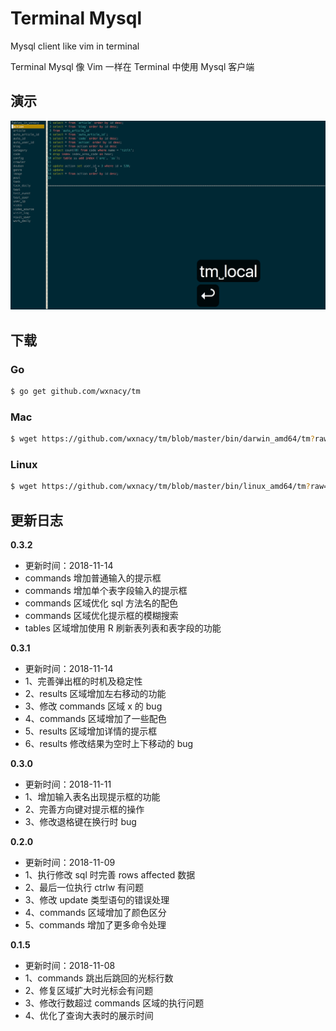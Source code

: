 # Terminal Mysql
Mysql client like vim in terminal

Terminal Mysql 像 Vim 一样在 Terminal 中使用 Mysql 客户端

## 演示

![tm](tm.gif)


## 下载

### Go

```bash
$ go get github.com/wxnacy/tm
```

### Mac

```bash
$ wget https://github.com/wxnacy/tm/blob/master/bin/darwin_amd64/tm?raw=true -O tm && chmod +x tm && mv tm /usr/local/bin
```

### Linux

```bash
$ wget https://github.com/wxnacy/tm/blob/master/bin/linux_amd64/tm?raw=true -O tm && chmod +x tm && mv tm /usr/local/bin
```


## 更新日志

**0.3.2**
- 更新时间：2018-11-14
- commands 增加普通输入的提示框
- commands 增加单个表字段输入的提示框
- commands 区域优化 sql 方法名的配色
- commands 区域优化提示框的模糊搜索
- tables 区域增加使用 R 刷新表列表和表字段的功能

**0.3.1**
- 更新时间：2018-11-14
- 1、完善弹出框的时机及稳定性
- 2、results 区域增加左右移动的功能
- 3、修改 commands 区域 x 的 bug
- 4、commands 区域增加了一些配色
- 5、results 区域增加详情的提示框
- 6、results 修改结果为空时上下移动的 bug

**0.3.0**
- 更新时间：2018-11-11
- 1、增加输入表名出现提示框的功能
- 2、完善方向键对提示框的操作
- 3、修改退格键在换行时 bug

**0.2.0**
- 更新时间：2018-11-09
- 1、执行修改 sql 时完善 rows affected 数据
- 2、最后一位执行 ctrlw 有问题
- 3、修改 update 类型语句的错误处理
- 4、commands 区域增加了颜色区分
- 5、commands 增加了更多命令处理

**0.1.5**
- 更新时间：2018-11-08
- 1、commands 跳出后跳回的光标行数
- 2、修复区域扩大时光标会有问题
- 3、修改行数超过 commands 区域的执行问题
- 4、优化了查询大表时的展示时间
